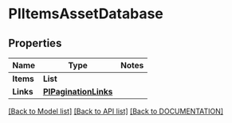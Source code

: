 # PIItemsAssetDatabase

## Properties
Name | Type | Notes
------------ | ------------- | -------------
**Items** | **List<PIAssetDatabase>**
**Links** | **[**PIPaginationLinks**](../models/PIPaginationLinks.md)**

[[Back to Model list]](../../DOCUMENTATION.md#documentation-for-models) [[Back to API list]](../../DOCUMENTATION.md#documentation-for-api-endpoints) [[Back to DOCUMENTATION]](../../DOCUMENTATION.md)
